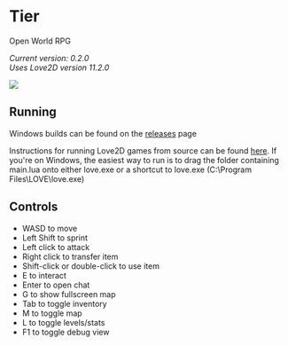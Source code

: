 
# Tier

Open World RPG

*Current version: 0.2.0*<br>
*Uses Love2D version 11.2.0*

![](https://i.imgur.com/rF9idF9.png)

## Running
Windows builds can be found on the [releases](https://github.com/parameterized/tier/releases) page

Instructions for running Love2D games from source can be found [here](https://love2d.org/wiki/Getting_Started).
If you're on Windows, the easiest way to run is to drag the folder containing main.lua onto either love.exe or a shortcut to love.exe (C:\\Program Files\\LOVE\\love.exe)

## Controls
- WASD to move
- Left Shift to sprint
- Left click to attack
- Right click to transfer item
- Shift-click or double-click to use item
- E to interact
- Enter to open chat
- G to show fullscreen map
- Tab to toggle inventory
- M to toggle map
- L to toggle levels/stats
- F1 to toggle debug view
